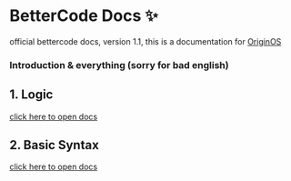 # **BetterCode Docs** ✨
official bettercode docs, version 1.1, this is a documentation for [OriginOS](https://github.com/Mistium/Origin-OS)

### Introduction & everything (sorry for bad english)

## 1. Logic

[click here to open docs](https://github.com/koo1140/BetterCode-Docs/blob/main/logic.md)

## 2. Basic Syntax

[click here to open docs](https://github.com/koo1140/BetterCode-Docs/blob/main/README.md)

